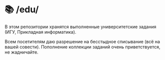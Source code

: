 # 📚 /edu/

В этом репозитории хранятся выполненные университетские задания (ИГУ, Прикладная информатика).

Всем посетителям даю разрешение на бесстыдное списывание (всё на вашей совести). Пополнение коллекции заданий очень приветствуется, не жадничайте.
